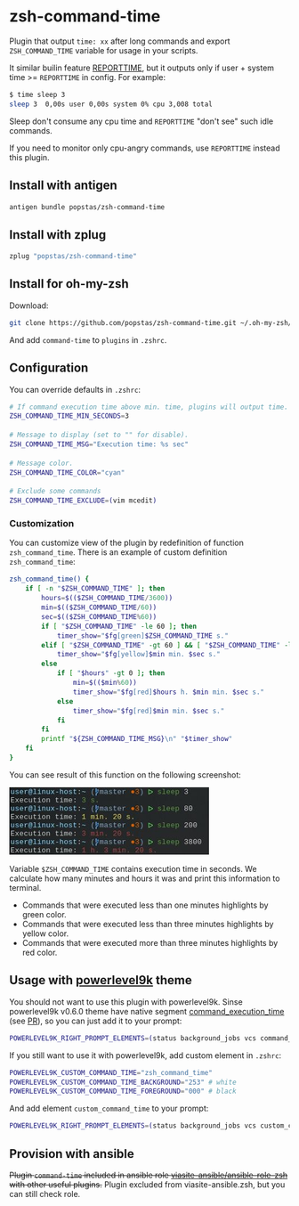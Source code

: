 # zsh-command-time

Plugin that output `time: xx` after long commands and export `ZSH_COMMAND_TIME` variable for usage in your scripts.

It similar builin feature [REPORTTIME](http://zsh.sourceforge.net/Doc/Release/Parameters.html), but it outputs only
if user + system time >= `REPORTTIME` in config. For example:
```bash
$ time sleep 3
sleep 3  0,00s user 0,00s system 0% cpu 3,008 total
```
Sleep don't consume any cpu time and `REPORTTIME` "don't see" such idle commands.

If you need to monitor only cpu-angry commands, use `REPORTTIME` instead this plugin.


## Install with antigen
```bash
antigen bundle popstas/zsh-command-time
```

## Install with zplug
```bash
zplug "popstas/zsh-command-time"
```


## Install for oh-my-zsh

Download:
```bash
git clone https://github.com/popstas/zsh-command-time.git ~/.oh-my-zsh/custom/plugins/command-time
```
And add `command-time` to `plugins` in `.zshrc`.


## Configuration

You can override defaults in `.zshrc`:
```bash
# If command execution time above min. time, plugins will output time.
ZSH_COMMAND_TIME_MIN_SECONDS=3

# Message to display (set to "" for disable).
ZSH_COMMAND_TIME_MSG="Execution time: %s sec"

# Message color.
ZSH_COMMAND_TIME_COLOR="cyan"

# Exclude some commands
ZSH_COMMAND_TIME_EXCLUDE=(vim mcedit)
```

### Customization
You can customize view of the plugin by redefinition of function
`zsh_command_time`. There is an example of custom definition `zsh_command_time`:
```bash
zsh_command_time() {
    if [ -n "$ZSH_COMMAND_TIME" ]; then
        hours=$(($ZSH_COMMAND_TIME/3600))
        min=$(($ZSH_COMMAND_TIME/60))
        sec=$(($ZSH_COMMAND_TIME%60))
        if [ "$ZSH_COMMAND_TIME" -le 60 ]; then
            timer_show="$fg[green]$ZSH_COMMAND_TIME s."
        elif [ "$ZSH_COMMAND_TIME" -gt 60 ] && [ "$ZSH_COMMAND_TIME" -le 180 ]; then
            timer_show="$fg[yellow]$min min. $sec s."
        else
            if [ "$hours" -gt 0 ]; then
                min=$(($min%60))
                timer_show="$fg[red]$hours h. $min min. $sec s."
            else
                timer_show="$fg[red]$min min. $sec s."
            fi
        fi
        printf "${ZSH_COMMAND_TIME_MSG}\n" "$timer_show"
    fi
}
```

You can see result of this function on the following screenshot:

![screenshot](screen.jpg)

Variable `$ZSH_COMMAND_TIME` contains execution time in seconds. We calculate
how many minutes and hours it was and print this information to terminal.
* Commands that were executed less than one minutes highlights by green color.
* Commands that were executed less than three minutes highlights by yellow color.
* Commands that were executed more than three minutes highlights by red color.

## Usage with [powerlevel9k](https://github.com/bhilburn/powerlevel9k) theme
You should not want to use this plugin with powerlevel9k.
Sinse powerlevel9k v0.6.0 theme have native segment 
[command_execution_time](https://github.com/bhilburn/powerlevel9k#command_execution_time)
(see [PR](https://github.com/bhilburn/powerlevel9k/pull/402)), so you can just add it to your prompt:
```bash
POWERLEVEL9K_RIGHT_PROMPT_ELEMENTS=(status background_jobs vcs command_execution_time time)
```

If you still want to use it with powerlevel9k, add custom element in `.zshrc`:
```bash
POWERLEVEL9K_CUSTOM_COMMAND_TIME="zsh_command_time"
POWERLEVEL9K_CUSTOM_COMMAND_TIME_BACKGROUND="253" # white
POWERLEVEL9K_CUSTOM_COMMAND_TIME_FOREGROUND="000" # black
```

And add element `custom_command_time` to your prompt:
```bash
POWERLEVEL9K_RIGHT_PROMPT_ELEMENTS=(status background_jobs vcs custom_command_time time)
```


## Provision with ansible
~~Plugin `command-time` included in ansible role [viasite-ansible/ansible-role-zsh](https://github.com/viasite-ansible/ansible-role-zsh)
with other useful plugins.~~ Plugin excluded from viasite-ansible.zsh, but you can still check role.
